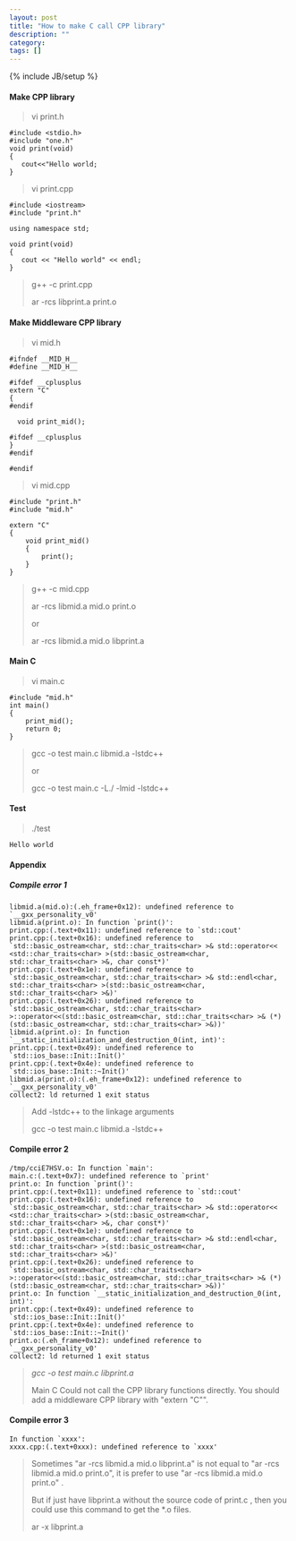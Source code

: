 ```yaml
---
layout: post
title: "How to make C call CPP library"
description: ""
category: 
tags: []
---
```

{% include JB/setup %}


#### Make CPP library

> vi print.h

	#include <stdio.h>
	#include "one.h"	
	void print(void)
	{
	   cout<<"Hello world;
	}

> vi print.cpp

	#include <iostream>
	#include "print.h"
	
	using namespace std;
	
	void print(void)
	{
	   cout << "Hello world" << endl;
	}

> g++ -c print.cpp
> 
> ar -rcs libprint.a print.o

#### Make Middleware CPP library

> vi mid.h

	#ifndef __MID_H__
	#define __MID_H__
	
	#ifdef __cplusplus
	extern "C"
	{
	#endif
	
	  void print_mid();
	
	#ifdef __cplusplus
	}
	#endif
	
	#endif

> vi mid.cpp

	#include "print.h"
	#include "mid.h"
	
	extern "C"
	{
		void print_mid()
		{
			print();
		}
	}

> g++ -c mid.cpp
>
> ar -rcs libmid.a mid.o print.o
>
> or
> 
> ar -rcs libmid.a mid.o libprint.a  

#### Main C

> vi main.c

	#include "mid.h"
	int main()
	{
		print_mid();
		return 0;
	}

> gcc -o test main.c libmid.a -lstdc++
>
> or
> 
> gcc -o test main.c -L./ -lmid -lstdc++

#### Test

> ./test

	Hello world


#### Appendix

##### Compile error 1

	libmid.a(mid.o):(.eh_frame+0x12): undefined reference to `__gxx_personality_v0'
	libmid.a(print.o): In function `print()':
	print.cpp:(.text+0x11): undefined reference to `std::cout'
	print.cpp:(.text+0x16): undefined reference to `std::basic_ostream<char, std::char_traits<char> >& std::operator<< <std::char_traits<char> >(std::basic_ostream<char, std::char_traits<char> >&, char const*)'
	print.cpp:(.text+0x1e): undefined reference to `std::basic_ostream<char, std::char_traits<char> >& std::endl<char, std::char_traits<char> >(std::basic_ostream<char, std::char_traits<char> >&)'
	print.cpp:(.text+0x26): undefined reference to `std::basic_ostream<char, std::char_traits<char> >::operator<<(std::basic_ostream<char, std::char_traits<char> >& (*)(std::basic_ostream<char, std::char_traits<char> >&))'
	libmid.a(print.o): In function `__static_initialization_and_destruction_0(int, int)':
	print.cpp:(.text+0x49): undefined reference to `std::ios_base::Init::Init()'
	print.cpp:(.text+0x4e): undefined reference to `std::ios_base::Init::~Init()'
	libmid.a(print.o):(.eh_frame+0x12): undefined reference to `__gxx_personality_v0'
	collect2: ld returned 1 exit status


> Add -lstdc++ to the linkage arguments
>
> gcc -o test main.c libmid.a -lstdc++

#### Compile error 2

	/tmp/cciE7HSV.o: In function `main':
	main.c:(.text+0x7): undefined reference to `print'
	print.o: In function `print()':
	print.cpp:(.text+0x11): undefined reference to `std::cout'
	print.cpp:(.text+0x16): undefined reference to `std::basic_ostream<char, std::char_traits<char> >& std::operator<< <std::char_traits<char> >(std::basic_ostream<char, std::char_traits<char> >&, char const*)'
	print.cpp:(.text+0x1e): undefined reference to `std::basic_ostream<char, std::char_traits<char> >& std::endl<char, std::char_traits<char> >(std::basic_ostream<char, std::char_traits<char> >&)'
	print.cpp:(.text+0x26): undefined reference to `std::basic_ostream<char, std::char_traits<char> >::operator<<(std::basic_ostream<char, std::char_traits<char> >& (*)(std::basic_ostream<char, std::char_traits<char> >&))'
	print.o: In function `__static_initialization_and_destruction_0(int, int)':
	print.cpp:(.text+0x49): undefined reference to `std::ios_base::Init::Init()'
	print.cpp:(.text+0x4e): undefined reference to `std::ios_base::Init::~Init()'
	print.o:(.eh_frame+0x12): undefined reference to `__gxx_personality_v0'
	collect2: ld returned 1 exit status

> *gcc -o test main.c libprint.a* 
> 
> Main C Could not call the CPP library functions directly. You should add a middleware CPP library with "extern "C"".


#### Compile error 3

	In function `xxxx':
	xxxx.cpp:(.text+0xxx): undefined reference to `xxxx'

> Sometimes "ar -rcs libmid.a mid.o libprint.a" is not equal to "ar -rcs libmid.a mid.o print.o", it is prefer to use "ar -rcs libmid.a mid.o print.o" .
>
> But if just have libprint.a without the source code of print.c , then you could use this command to get the *.o files.
> 
> ar -x libprint.a